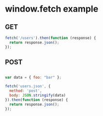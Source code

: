 # window.fetch example

## GET

```js
fetch('/users').then(function (response) {
  return response.json();
});
```

## POST

```js

var data = { foo: "bar" };

fetch('users.json', {
  method: 'post',
  body: JSON.stringify(data)
}).then(function (response) {
  return response.json();
});
```
